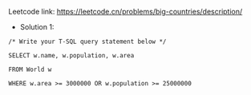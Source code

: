 Leetcode link: https://leetcode.cn/problems/big-countries/description/ 

- Solution 1:
```
/* Write your T-SQL query statement below */

SELECT w.name, w.population, w.area

FROM World w

WHERE w.area >= 3000000 OR w.population >= 25000000
```
